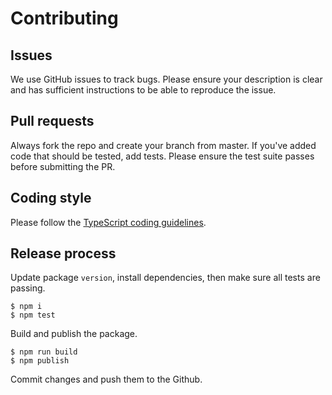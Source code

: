 # Contributing

## Issues

We use GitHub issues to track bugs. Please ensure your description is clear and has sufficient instructions to be able to reproduce the issue.

## Pull requests

Always fork the repo and create your branch from master. If you've added code that should be tested, add tests. Please ensure the test suite passes before submitting the PR.

## Coding style

Please follow the [TypeScript coding guidelines](https://github.com/Microsoft/TypeScript/wiki/Coding-guidelines).

## Release process

Update package `version`, install dependencies, then make sure all tests are passing.

```
$ npm i
$ npm test
```

Build and publish the package.

```
$ npm run build
$ npm publish
```

Commit changes and push them to the Github.
